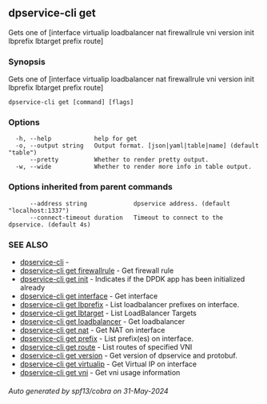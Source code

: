 ## dpservice-cli get

Gets one of [interface virtualip loadbalancer nat firewallrule vni version init lbprefix lbtarget prefix route]

### Synopsis

Gets one of [interface virtualip loadbalancer nat firewallrule vni version init lbprefix lbtarget prefix route]

```
dpservice-cli get [command] [flags]
```

### Options

```
  -h, --help            help for get
  -o, --output string   Output format. [json|yaml|table|name] (default "table")
      --pretty          Whether to render pretty output.
  -w, --wide            Whether to render more info in table output.
```

### Options inherited from parent commands

```
      --address string             dpservice address. (default "localhost:1337")
      --connect-timeout duration   Timeout to connect to the dpservice. (default 4s)
```

### SEE ALSO

* [dpservice-cli](dpservice-cli.md)	 -
* [dpservice-cli get firewallrule](dpservice-cli_get_firewallrule.md)	 - Get firewall rule
* [dpservice-cli get init](dpservice-cli_get_init.md)	 - Indicates if the DPDK app has been initialized already
* [dpservice-cli get interface](dpservice-cli_get_interface.md)	 - Get interface
* [dpservice-cli get lbprefix](dpservice-cli_get_lbprefix.md)	 - List loadbalancer prefixes on interface.
* [dpservice-cli get lbtarget](dpservice-cli_get_lbtarget.md)	 - List LoadBalancer Targets
* [dpservice-cli get loadbalancer](dpservice-cli_get_loadbalancer.md)	 - Get loadbalancer
* [dpservice-cli get nat](dpservice-cli_get_nat.md)	 - Get NAT on interface
* [dpservice-cli get prefix](dpservice-cli_get_prefix.md)	 - List prefix(es) on interface.
* [dpservice-cli get route](dpservice-cli_get_route.md)	 - List routes of specified VNI
* [dpservice-cli get version](dpservice-cli_get_version.md)	 - Get version of dpservice and protobuf.
* [dpservice-cli get virtualip](dpservice-cli_get_virtualip.md)	 - Get Virtual IP on interface
* [dpservice-cli get vni](dpservice-cli_get_vni.md)	 - Get vni usage information

###### Auto generated by spf13/cobra on 31-May-2024
